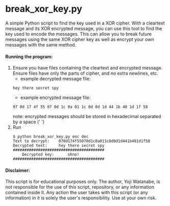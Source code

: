 # break_xor_key.py
A simple Python script to find the key used in a XOR cipher. With a cleartext message and its XOR encrypted message, you can use this tool to find the key used to encode the messages. This can allow you to break future messages using the same XOR cipher key as well as encrypt your own messages with the same method.

#### Running the program:
1. Ensure you have files containing the cleartext and encrypted message. Ensure files have only the parts of cipher, and no extra newlines, etc.
	- example decrypted message file:
	```
	hey there secret spy
	```
	- example encrypted message file:
	```
	07 0d 17 4f 55 07 0d 1c 0a 01 1c 0d 0d 1d 44 1b 48 1d 1f 58
	```
	note: encrypted messages should be stored in hexadecimal separated by a space (' ')
2. Run
	```
	$ python break_xor_key.py enc dec
	Text to decrypt:	070d174f55070d1c0a011c0d0d1d441b481d1f58
	Decrypted text:		hey there secret spy
	########################################
		Decrypted key:		ohno!
	########################################
	```

#### Disclaimer:
This script is for educational purposes only. The author, Yoji Watanabe, is not responsible for the use of this script, repository, or any information contained inside it. Any action the user takes with this script (or any information) in it is solely the user's responsibility. Use at your own risk.